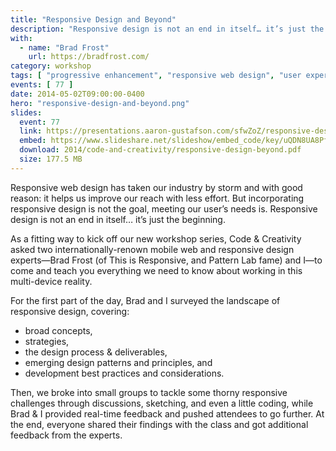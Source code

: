 ```yaml
---
title: "Responsive Design and Beyond"
description: "Responsive design is not an end in itself… it’s just the beginning."
with:
  - name: "Brad Frost"
    url: https://bradfrost.com/
category: workshop
tags: [ "progressive enhancement", "responsive web design", "user experience", "web design", "web development" ]
events: [ 77 ]
date: 2014-05-02T09:00:00-0400
hero: "responsive-design-and-beyond.png"
slides:
  event: 77
  link: https://presentations.aaron-gustafson.com/sfwZoZ/responsive-design-and-beyond-workshop
  embed: https://www.slideshare.net/slideshow/embed_code/key/uQDN8UA8PfjL8w
  download: 2014/code-and-creativity/responsive-design-beyond.pdf
  size: 177.5 MB
---
```


Responsive web design has taken our industry by storm and with good reason: it helps us improve our reach with less effort. But incorporating responsive design is not the goal, meeting our user’s needs is. Responsive design is not an end in itself… it’s just the beginning.

As a fitting way to kick off our new workshop series, Code & Creativity asked two internationally-renown mobile web and responsive design experts—Brad Frost (of This is Responsive, and Pattern Lab fame) and I—to come and teach you everything we need to know about working in this multi-device reality.

For the first part of the day, Brad and I surveyed the landscape of responsive design, covering:

* broad concepts,
* strategies,
* the design process & deliverables,
* emerging design patterns and principles, and
* development best practices and considerations.

Then, we broke into small groups to tackle some thorny responsive challenges through discussions, sketching, and even a little coding, while Brad & I provided real-time feedback and pushed attendees to go further. At the end, everyone shared their findings with the class and got additional feedback from the experts.
